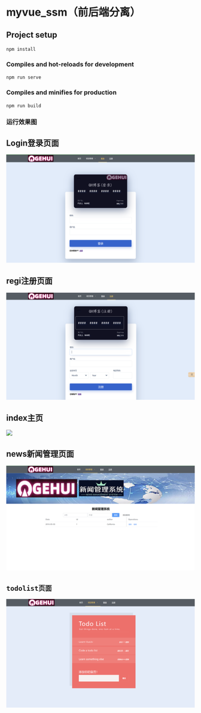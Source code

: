 # myvue_ssm（前后端分离）

## Project setup
```
npm install
```

### Compiles and hot-reloads for development
```
npm run serve
```

### Compiles and minifies for production
```
npm run build
```

### 运行效果图

## Login登录页面

![](.\image\login.PNG)

## regi注册页面

![](./image/regi.png)

## index主页

![](./image/index.png)

##  news新闻管理页面

![](./image/news管理.png)

## `todolist页面`

![](./image/todolist.png)